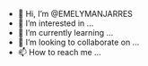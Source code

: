 - 👋 Hi, I’m @EMELYMANJARRES
- 👀 I’m interested in ...
- 🌱 I’m currently learning ...
- 💞️ I’m looking to collaborate on ...
- 📫 How to reach me ...

<!---
EMELYMANJARRES/EMELYMANJARRES is a ✨ special ✨ repository because its `README.md` (this file) appears on your GitHub profile.
You can click the Preview link to take a look at your changes.
--->
